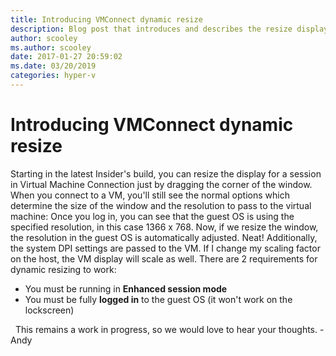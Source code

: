 ```yaml
---
title: Introducing VMConnect dynamic resize
description: Blog post that introduces and describes the resize display option when in a session in Virtual Machine Connection.
author: scooley
ms.author: scooley
date: 2017-01-27 20:59:02
ms.date: 03/20/2019
categories: hyper-v
---
```


# Introducing VMConnect dynamic resize

Starting in the latest Insider's build, you can resize the display for a session in Virtual Machine Connection just by dragging the corner of the window. <!---[![dynamic_resize](https://msdnshared.blob.core.windows.net/media/2017/01/dynamic_resize.gif)](https://msdnshared.blob.core.windows.net/media/2017/01/dynamic_resize.gif)--> When you connect to a VM, you'll still see the normal options which determine the size of the window and the resolution to pass to the virtual machine: <!--[![vmconnectclassic](https://msdnshared.blob.core.windows.net/media/2017/01/vmconnectCLASSIC.png)](https://msdnshared.blob.core.windows.net/media/2017/01/vmconnectCLASSIC.png)--> Once you log in, you can see that the guest OS is using the specified resolution, in this case 1366 x 768. <!--[![vmconnect4](https://msdnshared.blob.core.windows.net/media/2017/01/vmconnect4.png)](https://msdnshared.blob.core.windows.net/media/2017/01/vmconnect4.png)--> Now, if we resize the window, the resolution in the guest OS is automatically adjusted. Neat! <!--[![dynamic_resize](https://msdnshared.blob.core.windows.net/media/2017/01/dynamic_resize.gif)](https://msdnshared.blob.core.windows.net/media/2017/01/dynamic_resize.gif)--> Additionally, the system DPI settings are passed to the VM. If I change my scaling factor on the host, the VM display will scale as well. There are 2 requirements for dynamic resizing to work: 

  * You must be running in **Enhanced session mode**
  * You must be fully **logged in** to the guest OS (it won't work on the lockscreen)

  This remains a work in progress, so we would love to hear your thoughts. -Andy        
